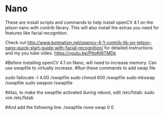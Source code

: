 # Nano
These are install scripts and commands to help install openCV 4.1 on the jetson nano with contrib library. This will also install the extras you need for features like facial recognition.

Check out http://www.botmation.net/opencv-4-1-contrib-lib-on-jetson-nano-quick-start-guide-with-facial-recognition/
for detailed instructions and my you tube video. 
https://youtu.be/PttoKt6TMDk

#Before installing openCV 4.1 on Nano, will need to increase memory. Can use swapfile to virtually increase.
#Run these commands to add swap file

sudo fallocate -l 4.0G /swapfile
sudo chmod 600 /swapfile
sudo mkswap /swapfile
sudo swapon /swapfile

#Also, to make the swapfile activated during reboot, edit /etc/fstab:
sudo vim /etc/fstab

#And add the following line:
/swapfile none swap 0 0
